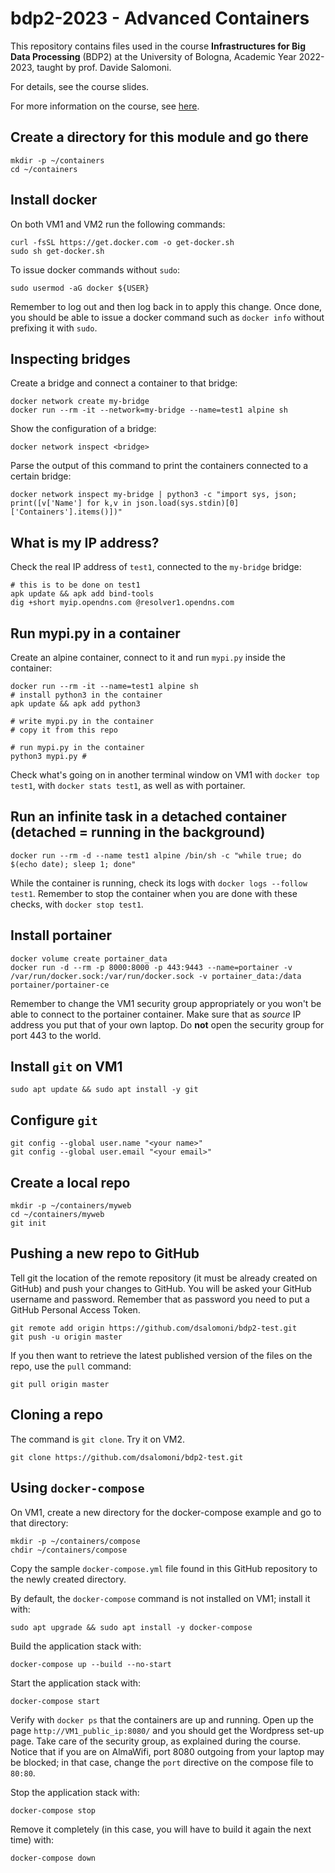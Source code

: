 # bdp2-2023 - Advanced Containers
This repository contains files used in the course <b>Infrastructures for Big Data Processing</b> (BDP2) at the University of Bologna, Academic Year 2022-2023, taught by prof. Davide Salomoni.

For details, see the course slides.

For more information on the course, see <a href="https://www.unibo.it/it/didattica/insegnamenti/insegnamento/2022/435337">here</a>.

## Create a directory for this module and go there
```
mkdir -p ~/containers
cd ~/containers

```

## Install docker

On both VM1 and VM2 run the following commands:

```
curl -fsSL https://get.docker.com -o get-docker.sh
sudo sh get-docker.sh

```

To issue docker commands without `sudo`:

```
sudo usermod -aG docker ${USER}

```

Remember to log out and then log back in to apply this change. Once done, you should be able to issue a docker command such as `docker info` without prefixing it with `sudo`.

## Inspecting bridges

Create a bridge and connect a container to that bridge:

```
docker network create my-bridge
docker run --rm -it --network=my-bridge --name=test1 alpine sh

```
Show the configuration of a bridge:

```
docker network inspect <bridge>
```

Parse the output of this command to print the containers connected to a certain bridge:

```
docker network inspect my-bridge | python3 -c "import sys, json; print([v['Name'] for k,v in json.load(sys.stdin)[0]['Containers'].items()])"

```

## What is my IP address?

Check the real IP address of `test1`, connected to the `my-bridge` bridge:
```
# this is to be done on test1
apk update && apk add bind-tools
dig +short myip.opendns.com @resolver1.opendns.com

```

## Run mypi.py in a container

Create an alpine container, connect to it and run `mypi.py` inside the container:

```
docker run --rm -it --name=test1 alpine sh
# install python3 in the container
apk update && apk add python3 

# write mypi.py in the container
# copy it from this repo

# run mypi.py in the container
python3 mypi.py #
```

Check what's going on in another terminal window on VM1 with `docker top test1`, with `docker stats test1`, as well as with portainer.

## Run an infinite task in a detached container (detached = running in the background)

```
docker run --rm -d --name test1 alpine /bin/sh -c "while true; do $(echo date); sleep 1; done"

```
While the container is running, check its logs with `docker logs --follow test1`. Remember to stop the container when you are done with these checks, with `docker stop test1`.

## Install portainer

```
docker volume create portainer_data
docker run -d --rm -p 8000:8000 -p 443:9443 --name=portainer -v /var/run/docker.sock:/var/run/docker.sock -v portainer_data:/data portainer/portainer-ce

```

Remember to change the VM1 security group appropriately or you won't be able to connect to the portainer container. Make sure that as _source_ IP address you put that of your own laptop. Do __not__ open the security group for port 443 to the world.

## Install `git` on VM1

```
sudo apt update && sudo apt install -y git

```

## Configure `git`

```
git config --global user.name "<your name>"
git config --global user.email "<your email>"
```

## Create a local repo

```
mkdir -p ~/containers/myweb
cd ~/containers/myweb
git init

```

## Pushing a new repo to GitHub

Tell git the location of the remote repository (it must be already created on GitHub) and push your changes to GitHub. You will be asked your GitHub username and password. Remember that as password you need to put a GitHub Personal Access Token.

```
git remote add origin https://github.com/dsalomoni/bdp2-test.git
git push -u origin master
```

If you then want to retrieve the latest published version of the files on the repo, use the `pull` command:
```
git pull origin master
```

## Cloning a repo
The command is `git clone`. Try it on VM2.
```
git clone https://github.com/dsalomoni/bdp2-test.git
```

## Using `docker-compose`
On VM1, create a new directory for the docker-compose example and go to that directory:

```
mkdir -p ~/containers/compose
chdir ~/containers/compose
```

Copy the sample `docker-compose.yml` file found in this GitHub repository to the newly created directory. 

By default, the `docker-compose` command is not installed on VM1; install it with:

```
sudo apt upgrade && sudo apt install -y docker-compose
```

Build the application stack with:

```
docker-compose up --build --no-start
```

Start the application stack with:

```
docker-compose start
```

Verify with `docker ps` that the containers are up and running. Open up the page `http://VM1_public_ip:8080/` and you should get the Wordpress set-up page. Take care of the security group, as explained during the course. Notice that if you are on AlmaWifi, port 8080 outgoing from your laptop may be blocked; in that case, change the `port` directive on the compose file to `80:80`.

Stop the application stack with:

```
docker-compose stop
```

Remove it completely (in this case, you will have to build it again the next time) with:

```
docker-compose down
```